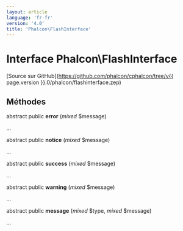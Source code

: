 ```yaml
---
layout: article
language: 'fr-fr'
version: '4.0'
title: 'Phalcon\FlashInterface'
---
```

# Interface **Phalcon\FlashInterface**

[Source sur GitHub](https://github.com/phalcon/cphalcon/tree/v{{ page.version }}.0/phalcon/flashinterface.zep)

## Méthodes

abstract public **error** (*mixed* $message)

...

abstract public **notice** (*mixed* $message)

...

abstract public **success** (*mixed* $message)

...

abstract public **warning** (*mixed* $message)

...

abstract public **message** (*mixed* $type, *mixed* $message)

...